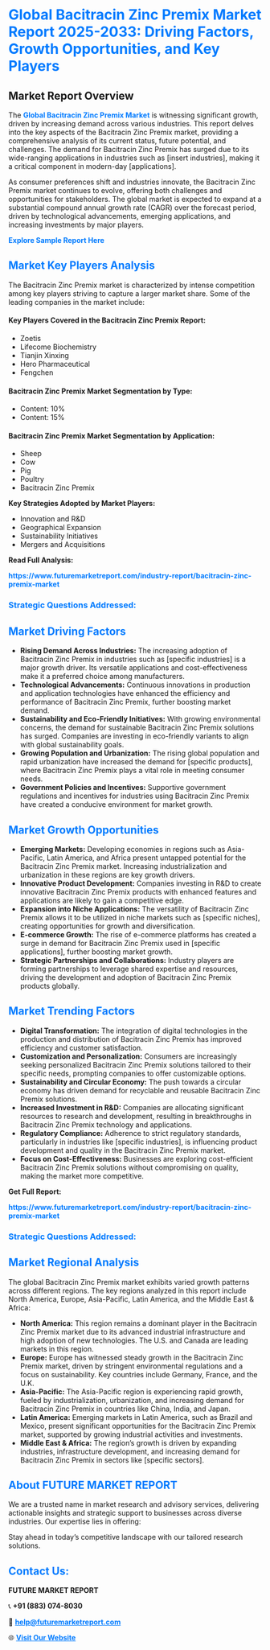 <h1 style="color: #007BFF;">Global Bacitracin Zinc Premix Market Report 2025-2033: Driving Factors, Growth Opportunities, and Key Players</h1>

<section id="overview">
<h2>Market Report Overview</h2>
<p>The <a href="https://www.futuremarketreport.com/industry-report/bacitracin-zinc-premix-market" style="color: #007BFF; text-decoration: none;"><strong>Global Bacitracin Zinc Premix Market</strong></a> is witnessing significant growth, driven by increasing demand across various industries. This report delves into the key aspects of the Bacitracin Zinc Premix market, providing a comprehensive analysis of its current status, future potential, and challenges. The demand for Bacitracin Zinc Premix has surged due to its wide-ranging applications in industries such as [insert industries], making it a critical component in modern-day [applications].</p>
<p>As consumer preferences shift and industries innovate, the Bacitracin Zinc Premix market continues to evolve, offering both challenges and opportunities for stakeholders. The global market is expected to expand at a substantial compound annual growth rate (CAGR) over the forecast period, driven by technological advancements, emerging applications, and increasing investments by major players.</p>
</section>

<section id="overview">
<p><a href="https://www.futuremarketreport.com/request-sample/reportId=112185" style="color: #007BFF; text-decoration: none;"><strong>Explore Sample Report Here</strong></a></p>
</section>

<section id="key-players">
<h2 style="color: #007BFF;">Market Key Players Analysis</h2>
<p>The Bacitracin Zinc Premix market is characterized by intense competition among key players striving to capture a larger market share. Some of the leading companies in the market include:</p>
<h4>Key Players Covered in the Bacitracin Zinc Premix Report:</h4>
<ul><li>Zoetis</li><li>Lifecome Biochemistry</li><li>Tianjin Xinxing</li><li>Hero Pharmaceutical</li><li>Fengchen</li></ul>
<h4>Bacitracin Zinc Premix Market Segmentation by Type:</h4>
<ul><li>Content: 10%</li><li>Content: 15%</li></ul>

<h4>Bacitracin Zinc Premix Market Segmentation by Application:</h4>
<ul><li>Sheep</li><li>Cow</li><li>Pig</li><li>Poultry</li><li>Bacitracin Zinc Premix</li></ul>
<p><strong>Key Strategies Adopted by Market Players:</strong></p>
<ul>
<li>Innovation and R&D</li>
<li>Geographical Expansion</li>
<li>Sustainability Initiatives</li>
<li>Mergers and Acquisitions</li>
</ul>
</section>

<section>
<p><strong>Read Full Analysis: </strong></p><a href="https://www.futuremarketreport.com/industry-report/bacitracin-zinc-premix-market" style="color: #007BFF; text-decoration: none;"><strong>https://www.futuremarketreport.com/industry-report/bacitracin-zinc-premix-market</strong></a>
<h3 style="color: #007BFF;">Strategic Questions Addressed:</h3>
</section>

<section id="driving-factors">
<h2 style="color: #007BFF;">Market Driving Factors</h2>
<ul>
<li><strong>Rising Demand Across Industries:</strong> The increasing adoption of Bacitracin Zinc Premix in industries such as [specific industries] is a major growth driver. Its versatile applications and cost-effectiveness make it a preferred choice among manufacturers.</li>
<li><strong>Technological Advancements:</strong> Continuous innovations in production and application technologies have enhanced the efficiency and performance of Bacitracin Zinc Premix, further boosting market demand.</li>
<li><strong>Sustainability and Eco-Friendly Initiatives:</strong> With growing environmental concerns, the demand for sustainable Bacitracin Zinc Premix solutions has surged. Companies are investing in eco-friendly variants to align with global sustainability goals.</li>
<li><strong>Growing Population and Urbanization:</strong> The rising global population and rapid urbanization have increased the demand for [specific products], where Bacitracin Zinc Premix plays a vital role in meeting consumer needs.</li>
<li><strong>Government Policies and Incentives:</strong> Supportive government regulations and incentives for industries using Bacitracin Zinc Premix have created a conducive environment for market growth.</li>
</ul>
</section>

<section id="growth-opportunities">
<h2 style="color: #007BFF;">Market Growth Opportunities</h2>
<ul>
<li><strong>Emerging Markets:</strong> Developing economies in regions such as Asia-Pacific, Latin America, and Africa present untapped potential for the Bacitracin Zinc Premix market. Increasing industrialization and urbanization in these regions are key growth drivers.</li>
<li><strong>Innovative Product Development:</strong> Companies investing in R&D to create innovative Bacitracin Zinc Premix products with enhanced features and applications are likely to gain a competitive edge.</li>
<li><strong>Expansion into Niche Applications:</strong> The versatility of Bacitracin Zinc Premix allows it to be utilized in niche markets such as [specific niches], creating opportunities for growth and diversification.</li>
<li><strong>E-commerce Growth:</strong> The rise of e-commerce platforms has created a surge in demand for Bacitracin Zinc Premix used in [specific applications], further boosting market growth.</li>
<li><strong>Strategic Partnerships and Collaborations:</strong> Industry players are forming partnerships to leverage shared expertise and resources, driving the development and adoption of Bacitracin Zinc Premix products globally.</li>
</ul>
</section>

<section id="trending-factors">
<h2 style="color: #007BFF;">Market Trending Factors</h2>
<ul>
<li><strong>Digital Transformation:</strong> The integration of digital technologies in the production and distribution of Bacitracin Zinc Premix has improved efficiency and customer satisfaction.</li>
<li><strong>Customization and Personalization:</strong> Consumers are increasingly seeking personalized Bacitracin Zinc Premix solutions tailored to their specific needs, prompting companies to offer customizable options.</li>
<li><strong>Sustainability and Circular Economy:</strong> The push towards a circular economy has driven demand for recyclable and reusable Bacitracin Zinc Premix solutions.</li>
<li><strong>Increased Investment in R&D:</strong> Companies are allocating significant resources to research and development, resulting in breakthroughs in Bacitracin Zinc Premix technology and applications.</li>
<li><strong>Regulatory Compliance:</strong> Adherence to strict regulatory standards, particularly in industries like [specific industries], is influencing product development and quality in the Bacitracin Zinc Premix market.</li>
<li><strong>Focus on Cost-Effectiveness:</strong> Businesses are exploring cost-efficient Bacitracin Zinc Premix solutions without compromising on quality, making the market more competitive.</li>
</ul>
</section>

<section>
<p><strong>Get Full Report: </strong></p><a href="https://www.futuremarketreport.com/industry-report/bacitracin-zinc-premix-market" style="color: #007BFF; text-decoration: none;"><strong>https://www.futuremarketreport.com/industry-report/bacitracin-zinc-premix-market</strong></a>
<h3 style="color: #007BFF;">Strategic Questions Addressed:</h3>
</section>


<section id="regional-analysis">
<h2 style="color: #007BFF;">Market Regional Analysis</h2>
<p>The global Bacitracin Zinc Premix market exhibits varied growth patterns across different regions. The key regions analyzed in this report include North America, Europe, Asia-Pacific, Latin America, and the Middle East & Africa:</p>
<ul>
<li><strong>North America:</strong> This region remains a dominant player in the Bacitracin Zinc Premix market due to its advanced industrial infrastructure and high adoption of new technologies. The U.S. and Canada are leading markets in this region.</li>
<li><strong>Europe:</strong> Europe has witnessed steady growth in the Bacitracin Zinc Premix market, driven by stringent environmental regulations and a focus on sustainability. Key countries include Germany, France, and the U.K.</li>
<li><strong>Asia-Pacific:</strong> The Asia-Pacific region is experiencing rapid growth, fueled by industrialization, urbanization, and increasing demand for Bacitracin Zinc Premix in countries like China, India, and Japan.</li>
<li><strong>Latin America:</strong> Emerging markets in Latin America, such as Brazil and Mexico, present significant opportunities for the Bacitracin Zinc Premix market, supported by growing industrial activities and investments.</li>
<li><strong>Middle East & Africa:</strong> The region’s growth is driven by expanding industries, infrastructure development, and increasing demand for Bacitracin Zinc Premix in sectors like [specific sectors].</li>
</ul>
</section>

<footer>
<h2 style="color: #007BFF;">About FUTURE MARKET REPORT</h2>
<p>We are a trusted name in market research and advisory services, delivering actionable insights and strategic support to businesses across diverse industries. Our expertise lies in offering:</p>

<p>Stay ahead in today’s competitive landscape with our tailored research solutions.</p>

<h2 style="color: #007BFF;">Contact Us:</h2>
<p><strong>FUTURE MARKET REPORT</strong></p>
<p>📞 <strong>+91 (883) 074-8030</strong></p>
<p>📧 <strong><a href="mailto:help@futuremarketreport.com" style="color: #007BFF;">help@futuremarketreport.com</a></strong></p>
<p>🌐 <strong><a href="https://www.futuremarketreport.com/" style="color: #007BFF;">Visit Our Website</a></strong></p>
</footer>